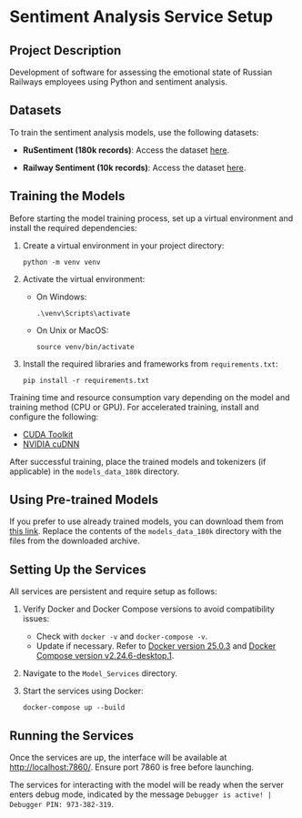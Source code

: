 # Sentiment Analysis Service Setup

## Project Description
Development of software for assessing the emotional state of Russian Railways employees using Python and sentiment analysis.

## Datasets

To train the sentiment analysis models, use the following datasets:

- **RuSentiment (180k records)**: Access the dataset [here](https://huggingface.co/datasets/MonoHime/ru_sentiment_dataset).

- **Railway Sentiment (10k records)**: Access the dataset [here](https://github.com/Kbnch7/railsent/blob/main/output.csv).

## Training the Models

Before starting the model training process, set up a virtual environment and install the required dependencies:

1. Create a virtual environment in your project directory:
   ```
   python -m venv venv
   ```

2. Activate the virtual environment:
   - On Windows:
     ```
     .\venv\Scripts\activate
     ```
   - On Unix or MacOS:
     ```
     source venv/bin/activate
     ```

3. Install the required libraries and frameworks from `requirements.txt`:
   ```
   pip install -r requirements.txt
   ```

Training time and resource consumption vary depending on the model and training method (CPU or GPU). For accelerated training, install and configure the following:

- [CUDA Toolkit](https://developer.nvidia.com/cuda-downloads)
- [NVIDIA cuDNN](https://developer.nvidia.com/cudnn)

After successful training, place the trained models and tokenizers (if applicable) in the `models_data_180k` directory.

## Using Pre-trained Models

If you prefer to use already trained models, you can download them from [this link](https://drive.google.com/file/d/1DOsI-1_AcFU_fbAAlOY69nnXfnzL8M9Y/view?usp=sharing). Replace the contents of the `models_data_180k` directory with the files from the downloaded archive.

## Setting Up the Services

All services are persistent and require setup as follows:

1. Verify Docker and Docker Compose versions to avoid compatibility issues:
   - Check with `docker -v` and `docker-compose -v`.
   - Update if necessary. Refer to [Docker version 25.0.3](https://docs.docker.com/engine/release-notes/) and [Docker Compose version v2.24.6-desktop.1](https://docs.docker.com/compose/release-notes/).

2. Navigate to the `Model_Services` directory.
3. Start the services using Docker:
   ```
   docker-compose up --build
   ```

## Running the Services

Once the services are up, the interface will be available at [http://localhost:7860/](http://localhost:7860/). Ensure port 7860 is free before launching.

The services for interacting with the model will be ready when the server enters debug mode, indicated by the message `Debugger is active! | Debugger PIN: 973-382-319`.
